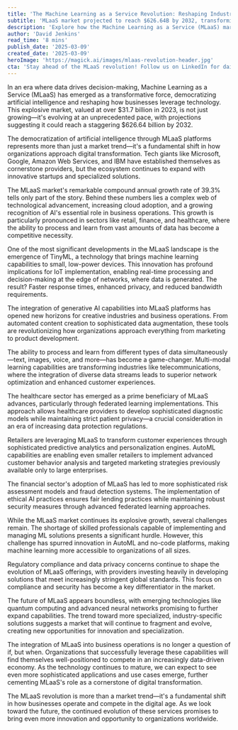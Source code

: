 ```yaml
---
title: 'The Machine Learning as a Service Revolution: Reshaping Industries and Driving Innovation'
subtitle: 'MLaaS market projected to reach $626.64B by 2032, transforming business operations across sectors'
description: 'Explore how the Machine Learning as a Service (MLaaS) market is transforming industries through innovations like TinyML, generative AI, and multi-modal learning. Address key challenges and opportunities within this rapidly evolving landscape.'
author: 'David Jenkins'
read_time: '8 mins'
publish_date: '2025-03-09'
created_date: '2025-03-09'
heroImage: 'https://magick.ai/images/mlaas-revolution-header.jpg'
cta: 'Stay ahead of the MLaaS revolution! Follow us on LinkedIn for daily insights into the latest developments in machine learning and artificial intelligence.'
---
```


In an era where data drives decision-making, Machine Learning as a Service (MLaaS) has emerged as a transformative force, democratizing artificial intelligence and reshaping how businesses leverage technology. This explosive market, valued at over $31.7 billion in 2023, is not just growing—it's evolving at an unprecedented pace, with projections suggesting it could reach a staggering $626.64 billion by 2032.

The democratization of artificial intelligence through MLaaS platforms represents more than just a market trend—it's a fundamental shift in how organizations approach digital transformation. Tech giants like Microsoft, Google, Amazon Web Services, and IBM have established themselves as cornerstone providers, but the ecosystem continues to expand with innovative startups and specialized solutions.

The MLaaS market's remarkable compound annual growth rate of 39.3% tells only part of the story. Behind these numbers lies a complex web of technological advancement, increasing cloud adoption, and a growing recognition of AI's essential role in business operations. This growth is particularly pronounced in sectors like retail, finance, and healthcare, where the ability to process and learn from vast amounts of data has become a competitive necessity.

One of the most significant developments in the MLaaS landscape is the emergence of TinyML, a technology that brings machine learning capabilities to small, low-power devices. This innovation has profound implications for IoT implementation, enabling real-time processing and decision-making at the edge of networks, where data is generated. The result? Faster response times, enhanced privacy, and reduced bandwidth requirements.

The integration of generative AI capabilities into MLaaS platforms has opened new horizons for creative industries and business operations. From automated content creation to sophisticated data augmentation, these tools are revolutionizing how organizations approach everything from marketing to product development.

The ability to process and learn from different types of data simultaneously—text, images, voice, and more—has become a game-changer. Multi-modal learning capabilities are transforming industries like telecommunications, where the integration of diverse data streams leads to superior network optimization and enhanced customer experiences.

The healthcare sector has emerged as a prime beneficiary of MLaaS advances, particularly through federated learning implementations. This approach allows healthcare providers to develop sophisticated diagnostic models while maintaining strict patient privacy—a crucial consideration in an era of increasing data protection regulations.

Retailers are leveraging MLaaS to transform customer experiences through sophisticated predictive analytics and personalization engines. AutoML capabilities are enabling even smaller retailers to implement advanced customer behavior analysis and targeted marketing strategies previously available only to large enterprises.

The financial sector's adoption of MLaaS has led to more sophisticated risk assessment models and fraud detection systems. The implementation of ethical AI practices ensures fair lending practices while maintaining robust security measures through advanced federated learning approaches.

While the MLaaS market continues its explosive growth, several challenges remain. The shortage of skilled professionals capable of implementing and managing ML solutions presents a significant hurdle. However, this challenge has spurred innovation in AutoML and no-code platforms, making machine learning more accessible to organizations of all sizes.

Regulatory compliance and data privacy concerns continue to shape the evolution of MLaaS offerings, with providers investing heavily in developing solutions that meet increasingly stringent global standards. This focus on compliance and security has become a key differentiator in the market.

The future of MLaaS appears boundless, with emerging technologies like quantum computing and advanced neural networks promising to further expand capabilities. The trend toward more specialized, industry-specific solutions suggests a market that will continue to fragment and evolve, creating new opportunities for innovation and specialization.

The integration of MLaaS into business operations is no longer a question of if, but when. Organizations that successfully leverage these capabilities will find themselves well-positioned to compete in an increasingly data-driven economy. As the technology continues to mature, we can expect to see even more sophisticated applications and use cases emerge, further cementing MLaaS's role as a cornerstone of digital transformation.

The MLaaS revolution is more than a market trend—it's a fundamental shift in how businesses operate and compete in the digital age. As we look toward the future, the continued evolution of these services promises to bring even more innovation and opportunity to organizations worldwide.